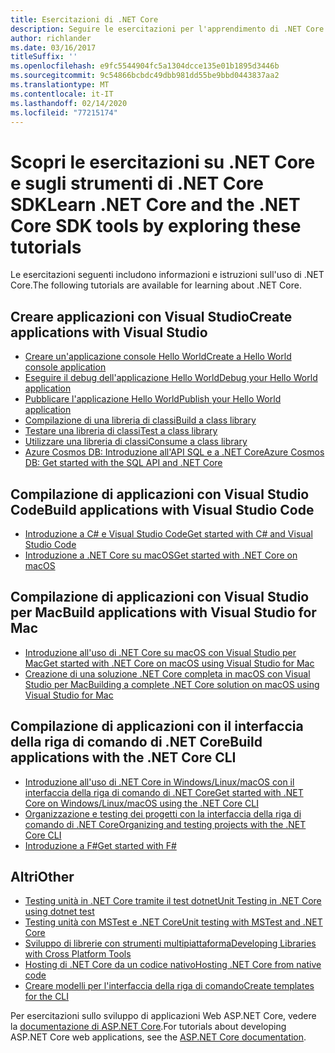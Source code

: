 ```yaml
---
title: Esercitazioni di .NET Core
description: Seguire le esercitazioni per l'apprendimento di .NET Core per compilare applicazioni e librerie su Mac, Linux e Windows.
author: richlander
ms.date: 03/16/2017
titleSuffix: ''
ms.openlocfilehash: e9fc5544904fc5a1304dcce135e01b1895d3446b
ms.sourcegitcommit: 9c54866bcbdc49dbb981dd55be9bbd0443837aa2
ms.translationtype: MT
ms.contentlocale: it-IT
ms.lasthandoff: 02/14/2020
ms.locfileid: "77215174"
---
```

# <a name="learn-net-core-and-the-net-core-sdk-tools-by-exploring-these-tutorials"></a><span data-ttu-id="6c164-103">Scopri le esercitazioni su .NET Core e sugli strumenti di .NET Core SDK</span><span class="sxs-lookup"><span data-stu-id="6c164-103">Learn .NET Core and the .NET Core SDK tools by exploring these tutorials</span></span>

<span data-ttu-id="6c164-104">Le esercitazioni seguenti includono informazioni e istruzioni sull'uso di .NET Core.</span><span class="sxs-lookup"><span data-stu-id="6c164-104">The following tutorials are available for learning about .NET Core.</span></span>

## <a name="create-applications-with-visual-studio"></a><span data-ttu-id="6c164-105">Creare applicazioni con Visual Studio</span><span class="sxs-lookup"><span data-stu-id="6c164-105">Create applications with Visual Studio</span></span>

- [<span data-ttu-id="6c164-106">Creare un'applicazione console Hello World</span><span class="sxs-lookup"><span data-stu-id="6c164-106">Create a Hello World console application</span></span>](with-visual-studio.md)
- [<span data-ttu-id="6c164-107">Eseguire il debug dell'applicazione Hello World</span><span class="sxs-lookup"><span data-stu-id="6c164-107">Debug your Hello World application</span></span>](debugging-with-visual-studio.md)
- [<span data-ttu-id="6c164-108">Pubblicare l'applicazione Hello World</span><span class="sxs-lookup"><span data-stu-id="6c164-108">Publish your Hello World application</span></span>](publishing-with-visual-studio.md)
- [<span data-ttu-id="6c164-109">Compilazione di una libreria di classi</span><span class="sxs-lookup"><span data-stu-id="6c164-109">Build a class library</span></span>](library-with-visual-studio.md)
- [<span data-ttu-id="6c164-110">Testare una libreria di classi</span><span class="sxs-lookup"><span data-stu-id="6c164-110">Test a class library</span></span>](testing-library-with-visual-studio.md)
- [<span data-ttu-id="6c164-111">Utilizzare una libreria di classi</span><span class="sxs-lookup"><span data-stu-id="6c164-111">Consume a class library</span></span>](consuming-library-with-visual-studio.md)
- [<span data-ttu-id="6c164-112">Azure Cosmos DB: Introduzione all'API SQL e a .NET Core</span><span class="sxs-lookup"><span data-stu-id="6c164-112">Azure Cosmos DB: Get started with the SQL API and .NET Core</span></span>](/azure/cosmos-db/sql-api-dotnetcore-get-started)

## <a name="build-applications-with-visual-studio-code"></a><span data-ttu-id="6c164-113">Compilazione di applicazioni con Visual Studio Code</span><span class="sxs-lookup"><span data-stu-id="6c164-113">Build applications with Visual Studio Code</span></span>

- [<span data-ttu-id="6c164-114">Introduzione a C# e Visual Studio Code</span><span class="sxs-lookup"><span data-stu-id="6c164-114">Get started with C# and Visual Studio Code</span></span>](with-visual-studio-code.md)
- [<span data-ttu-id="6c164-115">Introduzione a .NET Core su macOS</span><span class="sxs-lookup"><span data-stu-id="6c164-115">Get started with .NET Core on macOS</span></span>](using-on-macos.md)

## <a name="build-applications-with-visual-studio-for-mac"></a><span data-ttu-id="6c164-116">Compilazione di applicazioni con Visual Studio per Mac</span><span class="sxs-lookup"><span data-stu-id="6c164-116">Build applications with Visual Studio for Mac</span></span>

- [<span data-ttu-id="6c164-117">Introduzione all'uso di .NET Core su macOS con Visual Studio per Mac</span><span class="sxs-lookup"><span data-stu-id="6c164-117">Get started with .NET Core on macOS using Visual Studio for Mac</span></span>](using-on-mac-vs.md)
- [<span data-ttu-id="6c164-118">Creazione di una soluzione .NET Core completa in macOS con Visual Studio per Mac</span><span class="sxs-lookup"><span data-stu-id="6c164-118">Building a complete .NET Core solution on macOS using Visual Studio for Mac</span></span>](using-on-mac-vs-full-solution.md)

## <a name="build-applications-with-the-net-core-cli"></a><span data-ttu-id="6c164-119">Compilazione di applicazioni con il interfaccia della riga di comando di .NET Core</span><span class="sxs-lookup"><span data-stu-id="6c164-119">Build applications with the .NET Core CLI</span></span>

- [<span data-ttu-id="6c164-120">Introduzione all'uso di .NET Core in Windows/Linux/macOS con il interfaccia della riga di comando di .NET Core</span><span class="sxs-lookup"><span data-stu-id="6c164-120">Get started with .NET Core on Windows/Linux/macOS using the .NET Core CLI</span></span>](cli-create-console-app.md)
- [<span data-ttu-id="6c164-121">Organizzazione e testing dei progetti con la interfaccia della riga di comando di .NET Core</span><span class="sxs-lookup"><span data-stu-id="6c164-121">Organizing and testing projects with the .NET Core CLI</span></span>](testing-with-cli.md)
- [<span data-ttu-id="6c164-122">Introduzione a F#</span><span class="sxs-lookup"><span data-stu-id="6c164-122">Get started with F#</span></span>](../../fsharp/get-started/get-started-command-line.md)

## <a name="other"></a><span data-ttu-id="6c164-123">Altri</span><span class="sxs-lookup"><span data-stu-id="6c164-123">Other</span></span>

- [<span data-ttu-id="6c164-124">Testing unità in .NET Core tramite il test dotnet</span><span class="sxs-lookup"><span data-stu-id="6c164-124">Unit Testing in .NET Core using dotnet test</span></span>](../testing/unit-testing-with-dotnet-test.md)
- [<span data-ttu-id="6c164-125">Testing unità con MSTest e .NET Core</span><span class="sxs-lookup"><span data-stu-id="6c164-125">Unit testing with MSTest and .NET Core</span></span>](../testing/unit-testing-with-mstest.md)
- [<span data-ttu-id="6c164-126">Sviluppo di librerie con strumenti multipiattaforma</span><span class="sxs-lookup"><span data-stu-id="6c164-126">Developing Libraries with Cross Platform Tools</span></span>](libraries.md)
- [<span data-ttu-id="6c164-127">Hosting di .NET Core da un codice nativo</span><span class="sxs-lookup"><span data-stu-id="6c164-127">Hosting .NET Core from native code</span></span>](netcore-hosting.md)
- [<span data-ttu-id="6c164-128">Creare modelli per l'interfaccia della riga di comando</span><span class="sxs-lookup"><span data-stu-id="6c164-128">Create templates for the CLI</span></span>](cli-templates-create-item-template.md)

<span data-ttu-id="6c164-129">Per esercitazioni sullo sviluppo di applicazioni Web ASP.NET Core, vedere la [documentazione di ASP.NET Core](/aspnet/core/).</span><span class="sxs-lookup"><span data-stu-id="6c164-129">For tutorials about developing ASP.NET Core web applications, see the [ASP.NET Core documentation](/aspnet/core/).</span></span>
